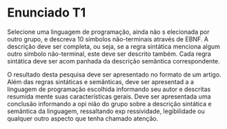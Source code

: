 Enunciado T1
=================

Selecione uma linguagem de programação, ainda não s elecionada por outro grupo,
e descreva 10 símbolos não-terminais através de EBNF.  A descrição deve ser
completa, ou seja, se a regra sintática menciona algum outro símbolo
não-terminal, este deve ser descrito também. Cada regra sintática deve ser acom
panhada da descrição semântica correspondente.

O resultado desta pesquisa deve ser apresentado no formato de um artigo. Além
das regras sintáticas e semânticas, deve ser apresentad a a linguagem de
programação escolhida informando seu autor e descritas resumida mente suas
características gerais.  Deve ser apresentada uma conclusão informando a opi
nião do grupo sobre a descrição sintática e semântica da linguagem, ressaltando
exp ressividade, legibilidade ou qualquer outro aspecto que tenha chamado
atenção.
